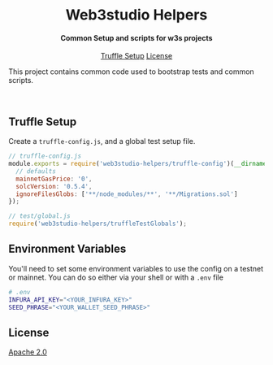 <h1 align="center">
  Web3studio Helpers
  <br/>
</h1>

<h4 align="center">
 Common Setup and scripts for w3s projects
</h4>

<p align="center">
  <a href="#truffle-setup">Truffle Setup</a>
  <a href="#license">License</a>
</p>

This project contains common code used to bootstrap tests and common scripts.

<br/>

## Truffle Setup

Create a `truffle-config.js`, and a global test setup file.

```js
// truffle-config.js
module.exports = require('web3studio-helpers/truffle-config')(__dirname, {
  // defaults
  mainnetGasPrice: '0',
  solcVersion: '0.5.4',
  ignoreFilesGlobs: ['**/node_modules/**', '**/Migrations.sol']
});
```

```js
// test/global.js
require('web3studio-helpers/truffleTestGlobals');
```

## Environment Variables

You'll need to set some environment variables to use the config on a testnet or mainnet. You can do so either via your shell or with a `.env` file

```bash
# .env
INFURA_API_KEY="<YOUR_INFURA_KEY>"
SEED_PHRASE="<YOUR_WALLET_SEED_PHRASE>"
```

## License

[Apache 2.0](LICENSE)
